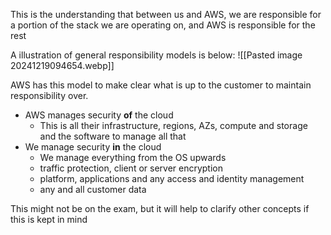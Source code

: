 This is the understanding that between us and AWS, we are responsible for a portion of the stack we are operating on, and AWS is responsible for the rest

A illustration of general responsibility models is below:
![[Pasted image 20241219094654.webp]]

AWS has this model to make clear what is up to the customer to maintain responsibility over.
- AWS manages security **of** the cloud
	- This is all their infrastructure, regions, AZs, compute and storage and the software to manage all that
- We manage security **in** the cloud
	- We manage everything from the OS upwards
	- traffic protection, client or server encryption
	- platform, applications and any access and identity management
	- any and all customer data

This might not be on the exam, but it will help to clarify other concepts if this is kept in mind 